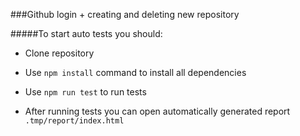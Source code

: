 ###Github login + creating and deleting new repository

#####To start auto tests you should:

* Clone repository

* Use `npm install` command to install all dependencies

* Use `npm run test` to run tests

* After running tests you can open automatically generated report `.tmp/report/index.html`
